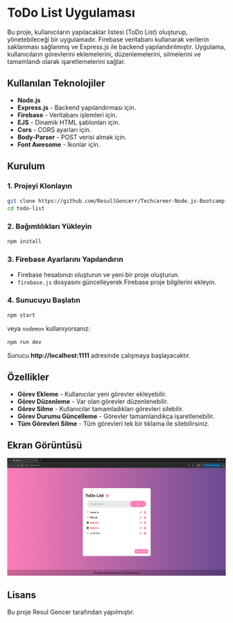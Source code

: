 # ToDo List Uygulaması

Bu proje, kullanıcıların yapılacaklar listesi (ToDo List) oluşturup, yönetebileceği bir uygulamadır. Firebase veritabanı kullanarak verilerin saklanması sağlanmış ve Express.js ile backend yapılandırılmıştır. Uygulama, kullanıcıların görevlerini eklemelerini, düzenlemelerini, silmelerini ve tamamlandı olarak işaretlemelerini sağlar.

## Kullanılan Teknolojiler

- **Node.js**
- **Express.js** - Backend yapılandırması için.
- **Firebase** - Veritabanı işlemleri için.
- **EJS** - Dinamik HTML şablonları için.
- **Cors** - CORS ayarları için.
- **Body-Parser** - POST verisi almak için.
- **Font Awesome** - İkonlar için.

## Kurulum

### 1. Projeyi Klonlayın
```bash
git clone https://github.com/ResullGencerr/Techcareer-Node.js-Bootcamp-Project-Todo-App.git
cd todo-list
```

### 2. Bağımlılıkları Yükleyin
```bash
npm install
```

### 3. Firebase Ayarlarını Yapılandırın
- Firebase hesabınızı oluşturun ve yeni bir proje oluşturun.
- `firebase.js` dosyasını güncelleyerek Firebase proje bilgilerini ekleyin.

### 4. Sunucuyu Başlatın
```bash
npm start
```
veya `nodemon` kullanıyorsanız:
```bash
npm run dev
```
Sunucu **http://localhost:1111** adresinde çalışmaya başlayacaktır.

## Özellikler

- **Görev Ekleme** - Kullanıcılar yeni görevler ekleyebilir.
- **Görev Düzenleme** - Var olan görevler düzenlenebilir.
- **Görev Silme** - Kullanıcılar tamamladıkları görevleri silebilir.
- **Görev Durumu Güncelleme** - Görevler tamamlandıkça işaretlenebilir.
- **Tüm Görevleri Silme** - Tüm görevleri tek bir tıklama ile silebilirsiniz.

## Ekran Görüntüsü
![Ekran Görüntüsü](./public/images/todo-list-screenshot.png)

## Lisans
Bu proje Resul Gencer tarafından yapılmıştır.
